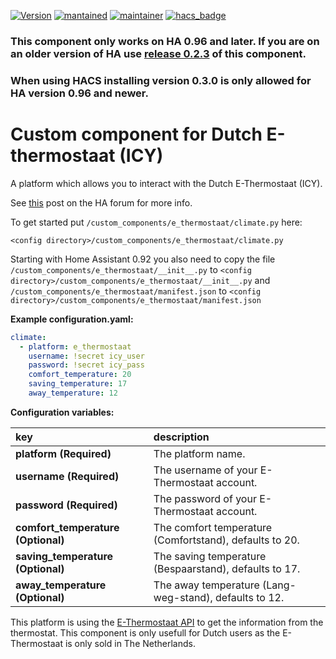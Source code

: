 [![Version](https://img.shields.io/badge/version-0.3.0-green.svg?style=for-the-badge)](#) [![mantained](https://img.shields.io/maintenance/yes/2019.svg?style=for-the-badge)](#) [![maintainer](https://img.shields.io/badge/maintainer-%20%40gerard33-blue.svg?style=for-the-badge)](#) [![hacs_badge](https://img.shields.io/badge/HACS-Default-orange.svg?style=for-the-badge)](https://github.com/custom-components/hacs)

### This component only works on HA 0.96 and later. If you are on an older version of HA use [release 0.2.3](https://github.com/custom-components/climate.e_thermostaat/releases/tag/0.2.3) of this component.
### When using HACS installing version 0.3.0 is only allowed for HA version 0.96 and newer.

# Custom component for Dutch E-thermostaat (ICY)
A platform which allows you to interact with the Dutch E-Thermostaat (ICY).

See [this](https://community.home-assistant.io/t/e-thermostaat-icy/493?u=gerard33) post on the HA forum for more info.

To get started put `/custom_components/e_thermostaat/climate.py` here:

`<config directory>/custom_components/e_thermostaat/climate.py`  

Starting with Home Assistant 0.92 you also need to copy the file `/custom_components/e_thermostaat/__init__.py` to `<config directory>/custom_components/e_thermostaat/__init__.py` and `/custom_components/e_thermostaat/manifest.json` to `<config directory>/custom_components/e_thermostaat/manifest.json`

**Example configuration.yaml:**

```yaml
climate:
  - platform: e_thermostaat
    username: !secret icy_user
    password: !secret icy_pass
    comfort_temperature: 20
    saving_temperature: 17
    away_temperature: 12
```

**Configuration variables:**  
  
key | description  
:--- | :---  
**platform (Required)** | The platform name.
**username (Required)** | The username of your E-Thermostaat account.
**password (Required)** | The password of your E-Thermostaat account.
**comfort_temperature (Optional)** | The comfort temperature (Comfortstand), defaults to 20.  
**saving_temperature (Optional)** | The saving temperature (Bespaarstand), defaults to 17.  
**away_temperature (Optional)** | The away temperature (Lang-weg-stand), defaults to 12.  


This platform is using the [E-Thermostaat API](https://www.e-thermostaat.nl/) to get the information from the thermostat.
This component is only usefull for Dutch users as the E-Thermostaat is only sold in The Netherlands.
